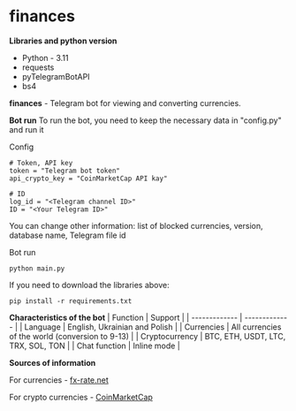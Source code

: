 # finances

**Libraries and python version**
  + Python - 3.11
  + requests
  + pyTelegramBotAPI
  + bs4

**finances** - Telegram bot for viewing and converting currencies.

**Bot run**
To run the bot, you need to keep the necessary data in "config.py" and run it

Config
```
# Token, API key
token = "Telegram bot token"
api_crypto_key = "CoinMarketCap API kay"

# ID
log_id = "<Telegram channel ID>"
ID = "<Your Telegram ID>"
```
You can change other information: list of blocked currencies, version, database name, Telegram file id

Bot run
```
python main.py
```
If you need to download the libraries above:
```
pip install -r requirements.txt
```

**Characteristics of the bot**
| Function | Support |
| ------------- | ------------- |
| Language  | English, Ukrainian and Polish |
| Currencies | All currencies of the world (conversion to 9-13) |
| Cryptocurrency | BTC, ETH, USDT, LTC, TRX, SOL, TON |
| Chat function | Inline mode |

**Sources of information** 

For currencies - [fx-rate.net](https://fx-rate.net)

For crypto currencies - [CoinMarketCap](https://coinmarketcap.com/)
